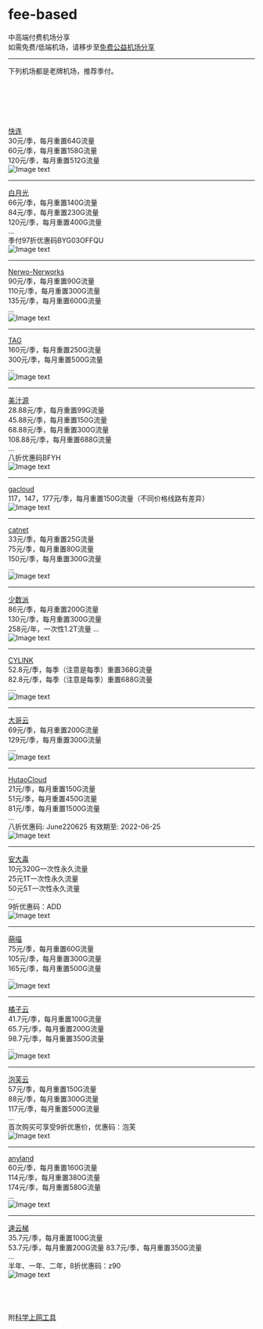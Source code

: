 # fee-based
中高端付费机场分享  
如需免费/低端机场，请移步至[免费公益机场分享](https://github.com/deezertidal/freevpn/blob/main/README.md)  
****
下列机场都是老牌机场，推荐季付。  
<br>  
<br>  
<br>  
[快连](https://kuailian.org/#/register?code=EWoyrwnb)  
30元/季，每月重置64G流量  
60元/季，每月重置158G流量  
120元/季，每月重置512G流量  
![Image text](https://github.com/deezertidal/fee-based/blob/main/IMG/kl.png)  
****
[白月光](https://www.bygcloud.com/#/register?code=DX4iT5B4)  
66元/季，每月重置140G流量  
84元/季，每月重置230G流量  
120元/季，每月重置400G流量  
...  
季付97折优惠码BYG03OFFQU  
![Image text](https://github.com/deezertidal/fee-based/blob/main/IMG/byg.png)  
****
[Nerwo-Nerworks](https://share.eleven.observer/auth/register.html?code=ZWy1)  
90元/季，每月重置90G流量  
110元/季，每月重置300G流量  
135元/季，每月重置600G流量  
...  
![Image text](https://github.com/deezertidal/fee-based/blob/main/IMG/nerwo.png)  
****
[TAG](https://user.taggood-5.xyz/#/register?code=0zZLweop)  
160元/季，每月重置250G流量  
300元/季，每月重置500G流量  
...  
![Image text](https://github.com/deezertidal/fee-based/blob/main/IMG/TAG.png)  
****
[美汁源](https://meizhiyuan.cc/index.php#/register?code=4HR1Wl5V)  
28.88元/季，每月重置99G流量  
45.88元/季，每月重置150G流量  
68.88元/季，每月重置300G流量  
108.88元/季，每月重置688G流量  
...  
八折优惠码BFYH  
![Image text](https://github.com/deezertidal/fee-based/blob/main/IMG/mzy.png)  
****
[gacloud](https://invitation.gacloud.ltd/auth/register?code=NjJP)  
117，147，177元/季，每月重置150G流量（不同价格线路有差异）  
![Image text](https://github.com/deezertidal/fee-based/blob/main/IMG/GACLOUD.png)  
****
[catnet](https://dash.catnet.uk/#/register?code=Rbm2CNZr)  
33元/季，每月重置25G流量  
75元/季，每月重置80G流量  
150元/季，每月重置300G流量  
...  
![Image text](https://github.com/deezertidal/fee-based/blob/main/IMG/CATNET.png)  
****
[少数派](https://sspcloud.me/#/register?code=rNNaMZb2)  
86元/季，每月重置200G流量  
130元/季，每月重置300G流量    
258元/年，一次性1.2T流量
...  
![Image text](https://github.com/deezertidal/fee-based/blob/main/IMG/SSP.png)  
****
[CYLINK](https://cylink.wtf/auth/register?code=Y1NE)  
52.8元/季，每季（注意是每季）重置368G流量  
82.8元/季，每季（注意是每季）重置688G流量  
....  
![Image text](https://github.com/deezertidal/fee-based/blob/main/IMG/CYLINK.png)  
****
[大哥云](https://www.dageyun.net/#/register?code=79MYGsGa)  
69元/季，每月重置200G流量  
129元/季，每月重置300G流量  
....  
![Image text](https://github.com/deezertidal/fee-based/blob/main/IMG/dgy.png)  
****
[HutaoCloud](https://hutao.cloud/auth/register?code=BBEk)  
21元/季，每月重置150G流量  
51元/季，每月重置450G流量  
81元/季，每月重置1500G流量  
...  
八折优惠码: June220625 有效期至: 2022-06-25  
![Image text](https://github.com/deezertidal/fee-based/blob/main/IMG/HUTAO.png)  
****
[安大毒](https://jc.hgdbk.xyz/#/register?code=vYDPAnxc)  
10元320G一次性永久流量  
25元1T一次性永久流量  
50元5T一次性永久流量  
...  
9折优惠码：ADD  
![Image text](https://github.com/deezertidal/fee-based/blob/main/IMG/ADD.png)  
****
[萌喵](https://portal.meomiao.xyz/#/register?code=3spfDTn4)  
75元/季，每月重置60G流量  
105元/季，每月重置300G流量  
165元/季，每月重置500G流量  
...  
![Image text](https://github.com/deezertidal/fee-based/blob/main/IMG/MENGMIAO.png)  
****
[橘子云](https://juzi69.com/auth/register?code=iwX6)  
41.7元/季，每月重置100G流量  
65.7元/季，每月重置200G流量  
98.7元/季，每月重置350G流量  
...  
![Image text](https://github.com/deezertidal/fee-based/blob/main/IMG/JUZI.png)  
****
[泡芙云](https://www.paofu.cloud/auth/register?code=zjTf)  
57元/季，每月重置150G流量  
88元/季，每月重置300G流量  
117元/季，每月重置500G流量  
...  
首次购买可享受9折优惠价，优惠码：泡芙  
![Image text](https://github.com/deezertidal/fee-based/blob/main/IMG/PAOFU.png)  
****
[anyland](https://anyland.best/#/register?code=1YA8EZaH  )  
60元/季，每月重置160G流量  
114元/季，每月重置380G流量  
174元/季，每月重置580G流量  
...  
![Image text](https://github.com/deezertidal/fee-based/blob/main/IMG/ANY.png)  
****
[速云梯](https://suyunti.com/auth/register?code=V47v)  
35.7元/季，每月重置100G流量  
53.7元/季，每月重置200G流量
83.7元/季，每月重置350G流量  
...  
半年、一年、二年，8折优惠码：z90  
![Image text](https://github.com/deezertidal/fee-based/blob/main/IMG/SYT.png)  
<br>  
<br>  
附[科学上网工具](https://github.com/deezertidal/freevpn/blob/main/tools.md)  
